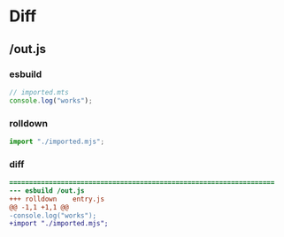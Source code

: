 # Diff
## /out.js
### esbuild
```js
// imported.mts
console.log("works");
```
### rolldown
```js
import "./imported.mjs";

```
### diff
```diff
===================================================================
--- esbuild	/out.js
+++ rolldown	entry.js
@@ -1,1 +1,1 @@
-console.log("works");
+import "./imported.mjs";

```